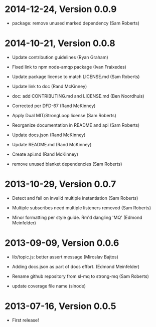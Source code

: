 2014-12-24, Version 0.0.9
=========================

 * package: remove unused marked dependency (Sam Roberts)


2014-10-21, Version 0.0.8
=========================

 * Update contribution guidelines (Ryan Graham)

 * Fixed link to npm node-amqp package (Ivan Fraixedes)

 * Update package license to match LICENSE.md (Sam Roberts)

 * Update link to doc (Rand McKinney)

 * doc: add CONTRIBUTING.md and LICENSE.md (Ben Noordhuis)

 * Corrected per DFD-67 (Rand McKinney)

 * Apply Dual MIT/StrongLoop license (Sam Roberts)

 * Reorganize documentation in README and api (Sam Roberts)

 * Update docs.json (Rand McKinney)

 * Update README.md (Rand McKinney)

 * Create api.md (Rand McKinney)

 * remove unused blanket dependencies (Sam Roberts)


2013-10-29, Version 0.0.7
=========================

 * Detect and fail on invalid multiple instantiation (Sam Roberts)

 * Multiple subscribes need multiple listeners removed (Sam Roberts)

 * Minor formatting per style guide. Rm'd dangling 'MQ' (Edmond Meinfelder)


2013-09-09, Version 0.0.6
=========================

 * lib/topic.js: better assert message (Miroslav Bajtos)

 * Adding docs.json as part of docs effort. (Edmond Meinfelder)

 * Rename github repository from sl-mq to strong-mq (Sam Roberts)

 * update coverage file name (slnode)


2013-07-16, Version 0.0.5
=========================

 * First release!
